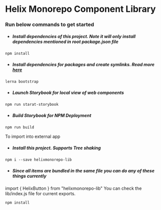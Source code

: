 # Helix Monorepo Component Library

### Run below commands to get started

- ##### Install dependencies of this project. Note it will only install dependencies mentioned in root package.json file
`npm install`
- ##### Install dependencies for packages and create symlinks. Read more [here](https://github.com/lerna/lerna/tree/master/commands/bootstrap#readme)
`lerna bootstrap` 
- ##### Launch Storybook for local view of web components
`npm run starat-storybook`
- ##### Build Storybook for NPM Deployment
`npm run build`

To import into external app

- ##### Install this project. Supports Tree shaking
`npm i --save helixmonorepo-lib`

- #####  Since all items are bundled in the same file you can do any of these things currently
import { HelixButton } from "helixmonorepo-lib"
You can check the lib/index.js file for current exports.



`npm install`
